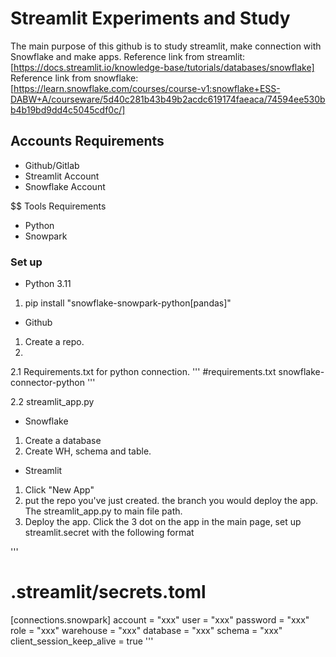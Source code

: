 # Streamlit Experiments and Study #

The main purpose of this github is to study streamlit, make connection with Snowflake and make apps.
Reference link from streamlit: [https://docs.streamlit.io/knowledge-base/tutorials/databases/snowflake]
Reference link from snowflake: [https://learn.snowflake.com/courses/course-v1:snowflake+ESS-DABW+A/courseware/5d40c281b43b49b2acdc619174faeaca/74594ee530bb4b19bd9dd4c5045cdf0c/]

## Accounts Requirements ##
- Github/Gitlab
- Streamlit Account
- Snowflake Account

$$ Tools Requirements
- Python
- Snowpark

### Set up ###
- Python 3.11
1. pip install "snowflake-snowpark-python[pandas]"

- Github
1. Create a repo.
2. 

2.1 Requirements.txt for python connection.
'''
#requirements.txt
snowflake-connector-python
'''

2.2 streamlit_app.py

- Snowflake
1. Create a database
2. Create WH, schema and table.

- Streamlit 
1. Click  "New App"
2. put the repo you've just created. the branch you would deploy the app. The streamlit_app.py to main file path.
3. Deploy the app. Click the 3 dot on the app in the main page, set up streamlit.secret with the following format

'''
# .streamlit/secrets.toml

[connections.snowpark]
account = "xxx"
user = "xxx"
password = "xxx"
role = "xxx"
warehouse = "xxx"
database = "xxx"
schema = "xxx"
client_session_keep_alive = true
'''
